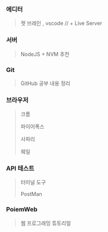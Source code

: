 ### 에디터
> 젯 브레인 , vscode // + Live Server

### 서버
> NodeJS + NVM 추천

### Git
> GitHub 공부 내용 정리

### 브라우저
> 크롬
>
> 파이어폭스
>
> 사파리
>
> 웨일

### API 테스트
> 터미널 도구
>
> PostMan

### PoiemWeb
> 웹 프로그래밍 튜토리얼